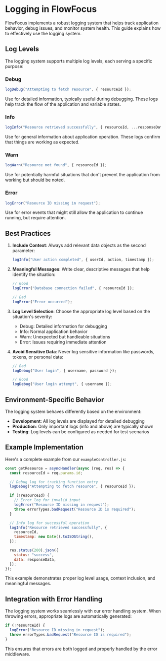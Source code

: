 # Logging in FlowFocus

FlowFocus implements a robust logging system that helps track application behavior, debug issues, and monitor system health. This guide explains how to effectively use the logging system.

## Log Levels

The logging system supports multiple log levels, each serving a specific purpose:

### Debug

```javascript
logDebug("Attempting to fetch resource", { resourceId });
```

Use for detailed information, typically useful during debugging. These logs help track the flow of the application and variable states.

### Info

```javascript
logInfo("Resource retrieved successfully", { resourceId, ...responseData });
```

Use for general information about application operation. These logs confirm that things are working as expected.

### Warn

```javascript
logWarn("Resource not found", { resourceId });
```

Use for potentially harmful situations that don't prevent the application from working but should be noted.

### Error

```javascript
logError("Resource ID missing in request");
```

Use for error events that might still allow the application to continue running, but require attention.

## Best Practices

1. **Include Context**: Always add relevant data objects as the second parameter:

   ```javascript
   logInfo("User action completed", { userId, action, timestamp });
   ```

2. **Meaningful Messages**: Write clear, descriptive messages that help identify the situation:

   ```javascript
   // Good
   logError("Database connection failed", { resourceId });

   // Bad
   logError("Error occurred");
   ```

3. **Log Level Selection**: Choose the appropriate log level based on the situation's severity:

   - Debug: Detailed information for debugging
   - Info: Normal application behavior
   - Warn: Unexpected but handleable situations
   - Error: Issues requiring immediate attention

4. **Avoid Sensitive Data**: Never log sensitive information like passwords, tokens, or personal data:

   ```javascript
   // Bad
   logDebug("User login", { username, password });

   // Good
   logDebug("User login attempt", { username });
   ```

## Environment-Specific Behavior

The logging system behaves differently based on the environment:

- **Development**: All log levels are displayed for detailed debugging
- **Production**: Only important logs (info and above) are typically shown
- **Testing**: Log levels can be configured as needed for test scenarios

## Example Implementation

Here's a complete example from our `exampleController.js`:

```javascript
const getResource = asyncHandler(async (req, res) => {
  const resourceId = req.params.id;

  // Debug log for tracking function entry
  logDebug("Attempting to fetch resource", { resourceId });

  if (!resourceId) {
    // Error log for invalid input
    logError("Resource ID missing in request");
    throw errorTypes.badRequest("Resource ID is required");
  }

  // Info log for successful operation
  logInfo("Resource retrieved successfully", {
    resourceId,
    timestamp: new Date().toISOString(),
  });

  res.status(200).json({
    status: "success",
    data: responseData,
  });
});
```

This example demonstrates proper log level usage, context inclusion, and meaningful messages.

## Integration with Error Handling

The logging system works seamlessly with our error handling system. When throwing errors, appropriate logs are automatically generated:

```javascript
if (!resourceId) {
  logError("Resource ID missing in request");
  throw errorTypes.badRequest("Resource ID is required");
}
```

This ensures that errors are both logged and properly handled by the error middleware.
